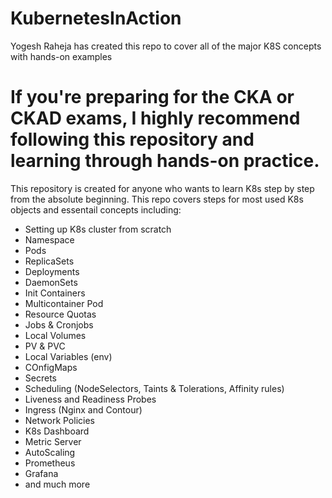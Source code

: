 # KubernetesInAction

Yogesh Raheja has created this repo to cover all of the major K8S concepts with hands-on examples

# If you're preparing for the CKA or CKAD exams, I highly recommend following this repository and learning through hands-on practice.

This repository is created for anyone who wants to learn K8s step by step from the absolute beginning. This repo covers steps for most used K8s objects and essentail concepts including:

- Setting up K8s cluster from scratch
- Namespace
- Pods
- ReplicaSets
- Deployments
- DaemonSets
- Init Containers
- Multicontainer Pod
- Resource Quotas
- Jobs & Cronjobs
- Local Volumes
- PV & PVC
- Local Variables (env)
- COnfigMaps
- Secrets
- Scheduling (NodeSelectors, Taints & Tolerations, Affinity rules)
- Liveness and Readiness Probes
- Ingress (Nginx and Contour)
- Network Policies
- K8s Dashboard
- Metric Server
- AutoScaling
- Prometheus
- Grafana
- and much more
